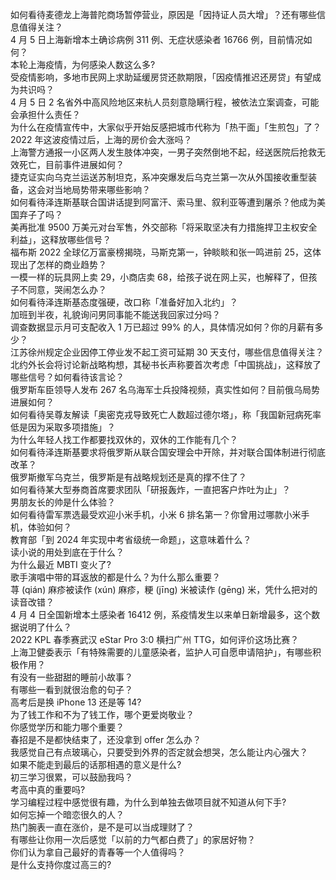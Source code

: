 如何看待麦德龙上海普陀商场暂停营业，原因是「因持证人员大增」？还有哪些信息值得关注？  
4 月 5 日上海新增本土确诊病例 311 例、无症状感染者 16766 例，目前情况如何？  
本轮上海疫情，为何感染人数这么多?  
受疫情影响，多地市民网上求助延缓房贷还款期限，「因疫情推迟还房贷」有望成为共识吗？  
4 月 5 日 2 名省外中高风险地区来杭人员刻意隐瞒行程，被依法立案调查，可能会承担什么责任？  
为什么在疫情宣传中，大家似乎开始反感把城市代称为「热干面」「生煎包」了？  
2022 年这波疫情过后，上海的房价会大涨吗？  
上海警方通报一小区两人发生肢体冲突，一男子突然倒地不起，经送医院后抢救无效死亡，目前事件进展如何？  
捷克证实向乌克兰运送苏制坦克，系冲突爆发后乌克兰第一次从外国接收重型装备，这会对当地局势带来哪些影响？  
如何看待泽连斯基联合国讲话提到阿富汗、索马里、叙利亚等遭到屠杀？他成为美国弃子了吗？  
美再批准 9500 万美元对台军售，外交部称「将采取坚决有力措施捍卫主权安全利益」，这释放哪些信号？  
福布斯 2022 全球亿万富豪榜揭晓，马斯克第一，钟睒睒和张一鸣进前 25，这体现出了怎样的商业趋势？  
一模一样的玩具网上卖 29，小商店卖 68，给孩子说在网上买，也解释了，但孩子不同意，哭闹怎么办？  
如何看待泽连斯基态度强硬，改口称「准备好加入北约」？  
加班到半夜，礼貌询问男同事能不能送我回家过分吗？  
调查数据显示月可支配收入 1 万已超过 99% 的人，具体情况如何？你的月薪有多少？  
江苏徐州规定企业因停工停业发不起工资可延期 30 天支付，哪些信息值得关注？  
北约外长会将讨论新战略构想，其秘书长声称要首次考虑「中国挑战」，这释放了哪些信号？如何看待该言论？  
俄罗斯车臣领导人发布 267 名乌海军士兵投降视频，真实性如何？目前俄乌局势进展如何？  
如何看待吴尊友解读「奥密克戎导致死亡人数超过德尔塔」，称「我国新冠病死率低是因为采取多项措施」？  
为什么年轻人找工作都要找双休的，双休的工作能有几个？  
如何看待泽连斯基要求将俄罗斯从联合国安理会中开除，并对联合国体制进行彻底改革？  
俄罗斯撤军乌克兰，俄罗斯是有战略规划还是真的撑不住了？  
如何看待某大型券商首席要求团队「研报轰炸，一直把客户炸吐为止」？  
男朋友长的帅是什么体验？  
如何看待雷军票选最受欢迎小米手机，小米 6 排名第一？你曾用过哪款小米手机，体验如何？  
教育部「到 2024 年实现中考省级统一命题」，这意味着什么？  
读小说的用处到底在于什么？  
为什么最近 MBTI 变火了?  
歌手演唱中带的耳返放的都是什么？为什么那么重要？  
荨 (qián) 麻疹被读作 (xún) 麻疹，粳 (jīng) 米被读作 (gēng) 米，凭什么把对的读音改错？  
4 月 4 日全国新增本土感染者 16412 例，系疫情发生以来单日新增最多，这个数据说明了什么？  
2022 KPL 春季赛武汉 eStar Pro 3:0 横扫广州 TTG，如何评价这场比赛？  
上海卫健委表示「有特殊需要的儿童感染者，监护人可自愿申请陪护」，有哪些积极作用？  
有没有一些甜甜的睡前小故事？  
有哪些一看到就很治愈的句子？  
高考后是换 iPhone 13 还是等 14?  
为了钱工作和不为了钱工作，哪个更爱岗敬业？  
你感觉学历和能力哪个重要？  
春招是不是都快结束了，还没拿到 offer 怎么办？  
我感觉自己有点玻璃心，只要受到外界的否定就会想哭，怎么能让内心强大？  
如果不能走到最后的话那相遇的意义是什么?  
初三学习很累，可以鼓励我吗？  
考高中真的重要吗?  
学习编程过程中感觉很有趣，为什么到单独去做项目就不知道从何下手?  
如何忘掉一个暗恋很久的人？  
热门腕表一直在涨价，是不是可以当成理财了？  
有哪些让你用一次后感觉「以前的力气都白费了」的家居好物？  
你们认为拿自己最好的青春等一个人值得吗？  
是什么支持你度过高三的?  
